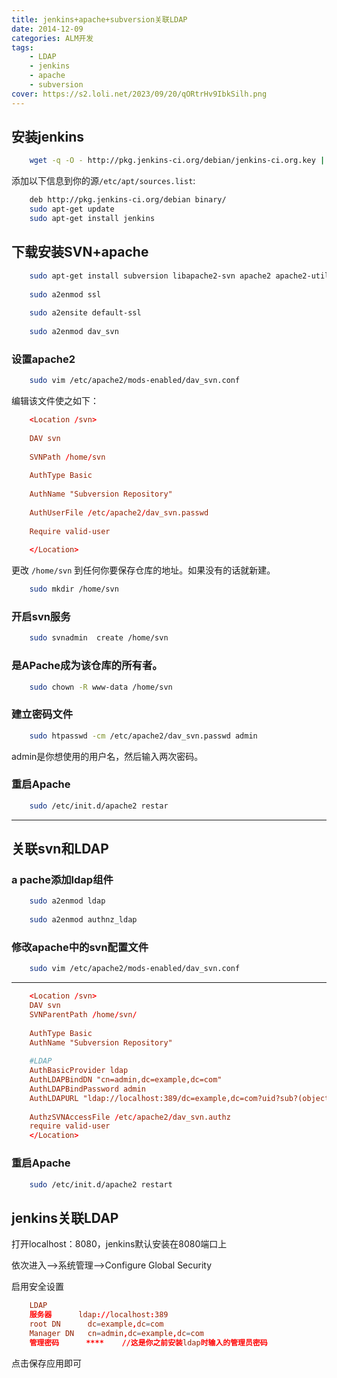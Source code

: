 ```yaml
---
title: jenkins+apache+subversion关联LDAP  
date: 2014-12-09
categories: ALM开发  
tags: 
	- LDAP 
	- jenkins 
	- apache 
	- subversion  
cover: https://s2.loli.net/2023/09/20/qORtrHv9IbkSilh.png
---
```



## 安装jenkins
```bash
	wget -q -O - http://pkg.jenkins-ci.org/debian/jenkins-ci.org.key | sudo apt-key add -
```

添加以下信息到你的源`/etc/apt/sources.list`:
```bash
	deb http://pkg.jenkins-ci.org/debian binary/
	sudo apt-get update
	sudo apt-get install jenkins
```

## 下载安装SVN+apache
```bash
	sudo apt-get install subversion libapache2-svn apache2 apache2-utils
	
	sudo a2enmod ssl
	
	sudo a2ensite default-ssl
	
	sudo a2enmod dav_svn
```


### 设置apache2
```bash
	sudo vim /etc/apache2/mods-enabled/dav_svn.conf
```
编辑该文件使之如下：
```conf
	<Location /svn>
	
	DAV svn
	
	SVNPath /home/svn
	
	AuthType Basic
	
	AuthName "Subversion Repository"
	
	AuthUserFile /etc/apache2/dav_svn.passwd
	
	Require valid-user
	
	</Location>
```
更改 `/home/svn` 到任何你要保存仓库的地址。如果没有的话就新建。
```bash
	sudo mkdir /home/svn
```
### 开启svn服务
```bash
	sudo svnadmin  create /home/svn
```


### 是APache成为该仓库的所有者。
```bash
	sudo chown -R www-data /home/svn
```


### 建立密码文件     
```bash
	sudo htpasswd -cm /etc/apache2/dav_svn.passwd admin
```
admin是你想使用的用户名，然后输入两次密码。

### 重启Apache
```bash
	sudo /etc/init.d/apache2 restar
```
***


## 关联svn和LDAP


### a pache添加ldap组件


```bash
	sudo a2enmod ldap
	
	sudo a2enmod authnz_ldap
```
### 修改apache中的svn配置文件
```bash
	sudo vim /etc/apache2/mods-enabled/dav_svn.conf
```
---
```conf
	<Location /svn>
	DAV svn
	SVNParentPath /home/svn/
	
	AuthType Basic
	AuthName "Subversion Repository"
	
	#LDAP
	AuthBasicProvider ldap
	AuthLDAPBindDN "cn=admin,dc=example,dc=com"
	AuthLDAPBindPassword admin
	AuthLDAPURL "ldap://localhost:389/dc=example,dc=com?uid?sub?(objectClass=*)"
	
	AuthzSVNAccessFile /etc/apache2/dav_svn.authz
	require valid-user
	</Location>
```
### 重启Apache
```bash
	sudo /etc/init.d/apache2 restart
```
## jenkins关联LDAP

打开localhost：8080，jenkins默认安装在8080端口上

依次进入-->系统管理-->Configure Global Security

启用安全设置
```conf
	LDAP
	服务器	     ldap://localhost:389
	root DN      dc=example,dc=com
	Manager DN	 cn=admin,dc=example,dc=com
	管理密码      ****    //这是你之前安装ldap时输入的管理员密码    
```
点击保存应用即可